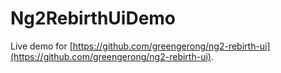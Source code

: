 # Ng2RebirthUiDemo

Live demo for [https://github.com/greengerong/ng2-rebirth-ui](https://github.com/greengerong/ng2-rebirth-ui).
